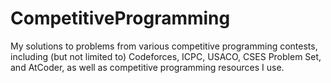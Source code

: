 # CompetitiveProgramming
My solutions to problems from various competitive programming contests, including (but not limited to) Codeforces, ICPC, USACO, CSES Problem Set, and AtCoder, as well as competitive programming resources I use.
